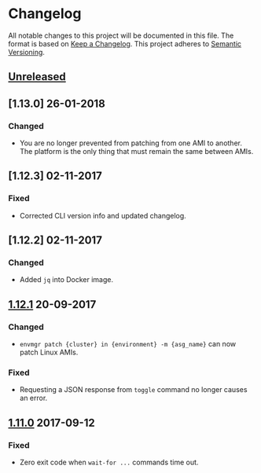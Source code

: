 # Changelog

All notable changes to this project will be documented in this file. The format is based on [Keep a Changelog](http://keepachangelog.com/en/1.0.0/).
This project adheres to [Semantic Versioning](http://semver.org/spec/v2.0.0.html).

## [Unreleased]

## [1.13.0] 26-01-2018

### Changed
- You are no longer prevented from patching from one AMI to another. The platform is the only thing that must remain the same between AMIs.

## [1.12.3] 02-11-2017

### Fixed
- Corrected CLI version info and updated changelog.

## [1.12.2] 02-11-2017

### Changed
- Added `jq` into Docker image.

## [1.12.1] 20-09-2017

### Changed
- `envmgr patch {cluster} in {environment} -m {asg_name}` can now patch Linux AMIs.

### Fixed
- Requesting a JSON response from `toggle` command no longer causes an error.

## [1.11.0] 2017-09-12

### Fixed
- Zero exit code when `wait-for ...` commands time out.

[Unreleased]: https://github.com/trainline/envmgr-cli/compare/1.12.1...HEAD
[1.12.1]: https://github.com/trainline/envmgr-cli/compare/1.11.0...1.12.1
[1.11.0]: https://github.com/trainline/envmgr-cli/compare/1.10.0...1.11.0
